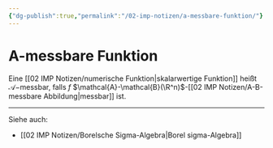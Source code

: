 ```yaml
---
{"dg-publish":true,"permalink":"/02-imp-notizen/a-messbare-funktion/"}
---
```


# A-messbare Funktion
Eine [[02 IMP Notizen/numerische Funktion\|skalarwertige Funktion]] heißt $\mathcal{A}-$messbar, falls $f$ $\mathcal{A}-\mathcal{B}(\R^n)$-[[02 IMP Notizen/A-B-messbare Abbildung\|messbar]] ist. 

---
Siehe auch:
- [[02 IMP Notizen/Borelsche Sigma-Algebra\|Borel sigma-Algebra]]